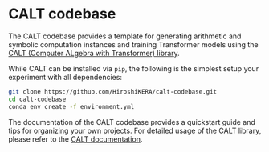 # CALT codebase

The CALT codebase provides a template for generating arithmetic and symbolic computation instances and training Transformer models using the [CALT (Computer ALgebra with Transformer) library](https://github.com/HiroshiKERA/calt).

While CALT can be installed via `pip`, the following is the simplest setup your experiment with all dependencies:

```bash
git clone https://github.com/HiroshiKERA/calt-codebase.git
cd calt-codebase
conda env create -f environment.yml 
```

The documentation of the CALT codebase provides a quickstart guide and tips for organizing your own projects. For detailed usage of the CALT library, please refer to the [CALT documentation](https://hiroshikera.github.io/calt/).